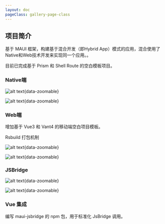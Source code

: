 ```yaml
---
layout: doc
pageClass: gallery-page-class
---
```


## 项目简介 ##

基于 MAUI 框架，构建基于混合开发（即Hybrid App）模式的应用，混合使用了Native和Web技术开发来实现同一个应用。。

目前已完成基于 Prism 和 Shell Route 的空白模板项目。

### Native端 ###

<div class="grid grid-cols-3 gap-4">

![alt text](/images/cmono-QQ图片20240704154723.png){data-zoomable}

![alt text](/images/cmono-QQ截图20240704154955.png){data-zoomable}

</div>

### Web端 ###

增加基于 Vue3 和 Vant4 的移动端空白项目模板。

Rsbuild 打包机制

<div class="grid grid-cols-2 gap-4">

![alt text](/images/cmono-QQ图片20240702164208.png){data-zoomable}

![alt text](/images/cmono-QQ图片20240702164215.png){data-zoomable}

</div>

### JSBridge ###

<div class="grid grid-cols-2 gap-4">

![alt text](/images/cmono-QQ图片20240703163357.png){data-zoomable}

![alt text](/images/cmono-QQ截图20240704155118.png){data-zoomable}

</div>

### Vue 集成 ###

编写 maui-jsbridge 的 npm 包，用于标准化 JsBridge 调用。
